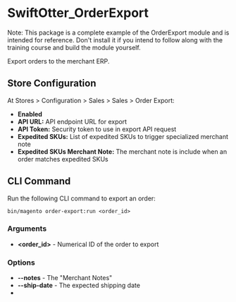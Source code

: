 # SwiftOtter_OrderExport

Note: This package is a complete example of the OrderExport module and is intended for reference.
Don't install it if you intend to follow along with the training course and build the module yourself.

Export orders to the merchant ERP.

## Store Configuration

At Stores > Configuration > Sales > Sales > Order Export:

* **Enabled**
* **API URL:** API endpoint URL for export
* **API Token:** Security token to use in export API request
* **Expedited SKUs:** List of expedited SKUs to trigger specialized merchant note
* **Expedited SKUs Merchant Note:** The merchant note is include when an order matches expedited SKUs

## CLI Command

Run the following CLI command to export an order:

```
bin/magento order-export:run <order_id>
```

### Arguments
* **<order_id>** - Numerical ID of the order to export

### Options

* **--notes** - The "Merchant Notes"
* **--ship-date** - The expected shipping date
* 
